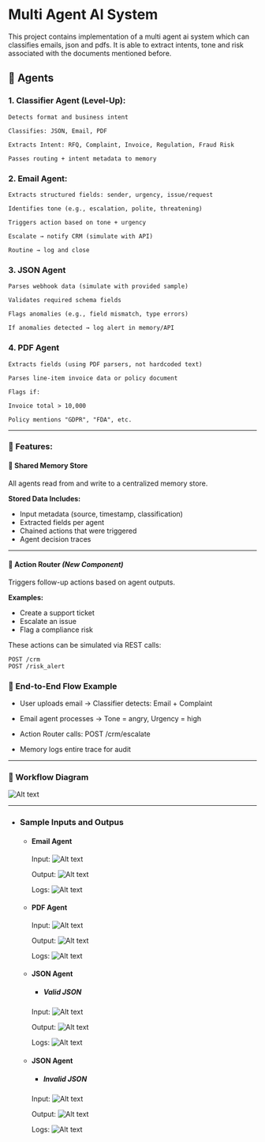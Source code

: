 # Multi Agent AI System

This project contains implementation of a multi agent ai system which can classifies emails, json and pdfs. It is able to extract intents, tone and risk associated with the documents mentioned before.


## 🤖 Agents

### 1. Classifier Agent (Level-Up):

    Detects format and business intent

    Classifies: JSON, Email, PDF

    Extracts Intent: RFQ, Complaint, Invoice, Regulation, Fraud Risk

    Passes routing + intent metadata to memory

### 2. Email Agent:

    Extracts structured fields: sender, urgency, issue/request

    Identifies tone (e.g., escalation, polite, threatening)

    Triggers action based on tone + urgency

    Escalate → notify CRM (simulate with API)

    Routine → log and close

### 3. JSON Agent

    Parses webhook data (simulate with provided sample)

    Validates required schema fields

    Flags anomalies (e.g., field mismatch, type errors)

    If anomalies detected → log alert in memory/API

### 4. PDF Agent

    Extracts fields (using PDF parsers, not hardcoded text)

    Parses line-item invoice data or policy document

    Flags if:

    Invoice total > 10,000

    Policy mentions "GDPR", "FDA", etc.

---

### 🚀 Features:

#### 🧠 Shared Memory Store

All agents read from and write to a centralized memory store.

**Stored Data Includes:**
- Input metadata (source, timestamp, classification)
- Extracted fields per agent
- Chained actions that were triggered
- Agent decision traces

---

#### 🔀 Action Router *(New Component)*

Triggers follow-up actions based on agent outputs.

**Examples:**
- Create a support ticket
- Escalate an issue
- Flag a compliance risk

These actions can be simulated via REST calls:

```http
POST /crm
POST /risk_alert
```

### 🔁 End-to-End Flow Example
- User uploads email → Classifier detects: Email + Complaint

- Email agent processes → Tone = angry, Urgency = high

- Action Router calls: POST /crm/escalate

- Memory logs entire trace for audit

---

### 🔁 Workflow Diagram
![Alt text](./input-output-logs/workflow.png)

---

- ### Sample Inputs and Outpus

    - #### Email Agent
        Input:
        ![Alt text](./input-output-logs/email_input.png)

        Output:
        ![Alt text](./input-output-logs/email_output.png)

        Logs:
        ![Alt text](./input-output-logs/email_logs.png)

    - #### PDF Agent
        Input:
        ![Alt text](./input-output-logs/pdf_input.png)

        Output:
        ![Alt text](./input-output-logs/pdf_output.png)

        Logs:
        ![Alt text](./input-output-logs/pdf_logs.png)

    - #### JSON Agent
        - ##### Valid JSON
        Input:
        ![Alt text](./input-output-logs/valid_json_input.png)

        Output:
        ![Alt text](./input-output-logs/valid_json_output.png)

        Logs:
        ![Alt text](./input-output-logs/valid_json_logs.png)

    - #### JSON Agent
        - ##### Invalid JSON
        Input:
        ![Alt text](./input-output-logs/invalid_json_input.png)

        Output:
        ![Alt text](./input-output-logs/invalid_json_output.png)

        Logs:
        ![Alt text](./input-output-logs/invalid_json_logs.png)